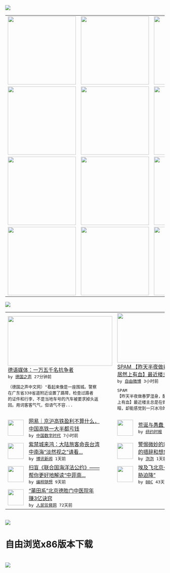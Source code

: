 

<a href="https://github.com/greatfire/z/raw/master/FreeBrowser.apk"><img src="https://raw.githubusercontent.com/greatfire/wiki/master/x/header.png" /></a><table><tr><td width="262" align="center" valign="center"><a href="https://github.com/greatfire/wiki/wiki/nyt" title="纽约时报中文网 国际纵览"><img src="https://raw.githubusercontent.com/greatfire/wiki/master/x/nyt_flag.png" width="215"/></a></td><td width="262" align="center" valign="center"><a href="https://github.com/greatfire/wiki/wiki/dw" title=""><img src="https://raw.githubusercontent.com/greatfire/wiki/master/x/dw_flag.png" width="215"/></a></td><td width="262" align="center" valign="center"><a href="https://github.com/greatfire/wiki/wiki/rmjd" title=""><img src="https://raw.githubusercontent.com/greatfire/wiki/master/x/rmjd_flag.png" width="215"/></a></td></tr><tr><td width="262" align="center" valign="center"><a href="https://github.com/paopaonetizen/website" title="泡泡 - 未经审查的互联网信息"><img src="https://raw.githubusercontent.com/greatfire/wiki/master/x/pp_flag.png" width="215"/></a></td><td width="262" align="center" valign="center"><a href="https://github.com/getlantern/mirror" title="以及自由微博和GreatFire.org官方中文论坛"><img src="https://raw.githubusercontent.com/greatfire/wiki/master/x/lantern_flag.png" width="215"/></a></td><td width="262" align="center" valign="center"><a href="https://github.com/cdtmirrors/m/" title=""><img src="https://raw.githubusercontent.com/greatfire/wiki/master/x/cdt_flag.png" width="215"/></a></td></tr><tr><td width="262" align="center" valign="center"><a href="https://github.com/program-think/blog" title="编程随想的博客"><img src="https://raw.githubusercontent.com/greatfire/wiki/master/x/pt_flag.png" width="215"/></a></td><td width="262" align="center" valign="center"><a href="https://github.com/greatfire/wiki/wiki/bbc" title=""><img src="https://raw.githubusercontent.com/greatfire/wiki/master/x/bbc_flag.png" width="215"/></a></td><td width="262" align="center" valign="center"><a href="https://github.com/freeweibo/s" title="自由微博 - 匿名和不受屏蔽的新浪微博搜索"><img src="https://raw.githubusercontent.com/greatfire/wiki/master/x/fw_flag.png" width="215"/></a></td></tr><tr><td width="262" align="center" valign="center"><a href="https://github.com/greatfire/wiki/wiki/google" title=""><img src="https://raw.githubusercontent.com/greatfire/wiki/master/x/google_flag.png" width="215"/></a></td><td width="262" align="center" valign="center"><a href="https://github.com/bxnews/boxun" title=""><img src="https://raw.githubusercontent.com/greatfire/wiki/master/x/bx_flag.png" width="215"/></a></td><td width="262" align="center" valign="center"><a href="https://github.com/greatfire/wiki/wiki/open-source" title="欢迎访问GreatFire.org开发者项目网站"><img src="https://raw.githubusercontent.com/greatfire/wiki/master/x/open-source_flag.png" width="215"/></a></td></tr></table><img src="https://raw.githubusercontent.com/greatfire/wiki/master/x/newsfeed text.png" /><table cols="4"><tr><td colspan="2" width="380"><a href="http://dw.com/p/1JTpu?maca=chi-GK-text-greatfire-all-chinese-15625-xml-mrss"><img src="http://www.dw.com/image/0,,15785813_302,00.jpg" width="330" height="156"/></a></br><a href="http://dw.com/p/1JTpu?maca=chi-GK-text-greatfire-all-chinese-15625-xml-mrss">德语媒体：一万五千名抗争者</a></br><kbd> by <a href="http://dw.de">德国之声</a> 27分钟前 </kbd></br><pre>（德国之声中文网）"看起来像是一座围城。警察<br/>在广东省338省道附近设置了路障，检查过路者<br/>的证件和行李，不是当地车号的汽车被要求掉头返<br/>回。用词客客气气，但语气不容...</pre></td><td colspan="2" width="380"><a href="https://freeweibo.com/weibo/3999775286155803"><img src="http://ww2.sinaimg.cn/large/9e14cb4agw1f61clctvz8j20dc6il4on.jpg" width="330" height="156"/></a></br><a href="https://freeweibo.com/weibo/3999775286155803">SPAM 【昨天半夜做春梦湿身，醒来床单<br/>居然上有血】最近楼主…</a></br><kbd> by <a href="https://freeweibo.com/">自由微博</a> 3小时前 </kbd></br><pre>SPAM 【昨天半夜做春梦湿身，醒来床单居然<br/>上有血】最近楼主总是在做同一个梦，梦里一片黑<br/>暗，却能感觉到一只冰冷的大</pre></td></tr><tr><td><img src="http://i2.wp.com/chinadigitaltimes.net/chinese/files/2016/07/20160721020235192d9_550.jpg?resize=550%2C344" width="50" height="50"/></td><td width="280"><a href="http://feedproxy.google.com/~r/chinadigitaltimes/bNAO/~3/x0QwTkpTvcE/">网易｜京沪高铁盈利不算什么，<br/>中国高铁一大半都亏钱</a></br><kbd> by <a href="http://chinadigitaltimes.net/chinese/">中国数字时代</a> 7小时前 </kbd></td><td><img src="https://static01.nyt.com/images/2016/07/24/books/review/24PILON1/24PILON1-articleLarge.jpg" width="50" height="50"/></td><td width="280"><a href="https://d7odklm2qes9e.cloudfront.net/culture/20160721/the-games-a-global-history-of-the-olympics-david-goldblatt/">荒诞与愚蠢：奥运会的黑暗历史</a></br><kbd> by <a href="http://m.cn.nytimes.com/">纽约时报</a> 10小时前 </kbd></td></tr><tr><td><img src="http://www.boxun.com/news/images/2016/07/201607211849china1.jpg" width="50" height="50"/></td><td width="280"><a href="http://www.boxun.com/news/gb/china/2016/07/201607211849.shtml">紫禁城来鸿：大陆旅客命丧台湾<br/>中南海“淡然视之”请看...</a></br><kbd> by <a href="http://www.boxun.com">博讯新闻</a> 1天前 </kbd></td><td><img src="https://pao-pao.net/sites/pao-pao.net/files/styles/large/public/tu_1_4_0.jpg?itok=-_eIGPB3" width="50" height="50"/></td><td width="280"><a href="https://pao-pao.net/article/723">警惕微妙的劝导术：影响力强大<br/>的措辞和想象中的“美女”</a></br><kbd> by <a href="https://pao-pao.net">泡泡</a> 1天前 </kbd></td></tr><tr><td><img src="https://lh6.googleusercontent.com/ioMh-AY9SbuhP9uZbL3W6ze4l3ZszvNEGGbhCrNrfsJXt02Y0iRtj112-__lMvco5NAeAvk1iOhyBVemEvzppN62HdL5_WaZopukfhYPVMGreov_Z-PT9AhwvC31yO7vTCTcQirP3W0" width="50" height="50"/></td><td width="280"><a href="http://feedproxy.google.com/~r/programthink/~3/OLue0DzvyNo/UNCLOS.html">扫盲《联合国海洋法公约》——<br/>帮你更好地解读“中菲南...</a></br><kbd> by <a href="http://program-think.blogspot.com">编程随想</a> 9天前 </kbd></td><td><img src="http://a.files.bbci.co.uk/worldservice/live/assets/images/2016/05/19/160519172724_egypt_air_plane_144x81__nocredit.jpg" width="50" height="50"/></td><td width="280"><a href="http://www.bbc.com/zhongwen/simp/world/2016/06/160608_egypt_china_flight_uzbekistan">埃及飞北京一架客机“因炸弹威<br/>胁迫降”</a></br><kbd> by <a href="http://www.bbc.co.uk/zhongwen/simp">BBC</a> 43天前 </kbd></td></tr><tr><td><img src="http://www.rmjdw.com/uploads/160510/3-1605102102421C.jpg" width="50" height="50"/></td><td width="280"><a href="http://www.rmjdw.com//tebiebaodao/20160510/15526.html">“莆田系”北京德胜门中医院年<br/>赚3亿诀窍 </a></br><kbd> by <a href="http://www.rmjdw.com/">人民监督网</a> 72天前 </kbd></td></table></br><a href="https://github.com/greatfire/z/raw/master/FreeBrowser.apk"><img src="https://raw.githubusercontent.com/greatfire/wiki/master/x/download app.png" /></a><h1>自由浏览x86版本下载<h1><a href="https://github.com/greatfire/z/raw/master/FreeBrowser-x86.apk"><img src="https://raw.githubusercontent.com/greatfire/images/master/fb86.qr.png" /></a>